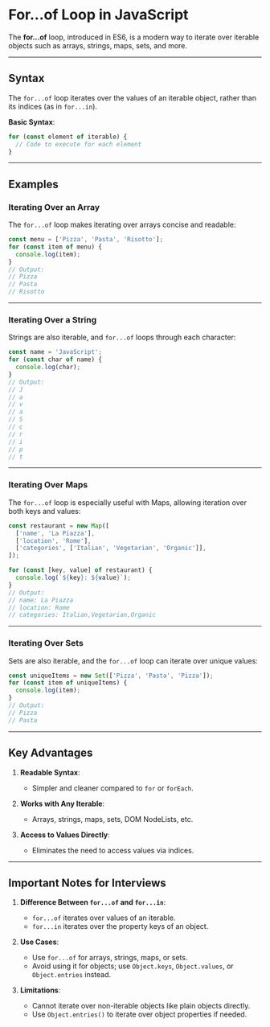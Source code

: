 # For...of Loop in JavaScript

The **for...of** loop, introduced in ES6, is a modern way to iterate over iterable objects such as arrays, strings, maps, sets, and more.

---

## Syntax

The `for...of` loop iterates over the values of an iterable object, rather than its indices (as in `for...in`).

**Basic Syntax**:
```js
for (const element of iterable) {
  // Code to execute for each element
}
```
---

## Examples

### Iterating Over an Array
The `for...of` loop makes iterating over arrays concise and readable:
```js
const menu = ['Pizza', 'Pasta', 'Risotto'];
for (const item of menu) {
  console.log(item);
}
// Output:
// Pizza
// Pasta
// Risotto
```

---

### Iterating Over a String
Strings are also iterable, and `for...of` loops through each character:
```js
const name = 'JavaScript';
for (const char of name) {
  console.log(char);
}
// Output:
// J
// a
// v
// a
// S
// c
// r
// i
// p
// t
```

---

### Iterating Over Maps
The `for...of` loop is especially useful with Maps, allowing iteration over both keys and values:
```js
const restaurant = new Map([
  ['name', 'La Piazza'],
  ['location', 'Rome'],
  ['categories', ['Italian', 'Vegetarian', 'Organic']],
]);

for (const [key, value] of restaurant) {
  console.log(`${key}: ${value}`);
}
// Output:
// name: La Piazza
// location: Rome
// categories: Italian,Vegetarian,Organic
```

---

### Iterating Over Sets
Sets are also iterable, and the `for...of` loop can iterate over unique values:
```js
const uniqueItems = new Set(['Pizza', 'Pasta', 'Pizza']);
for (const item of uniqueItems) {
  console.log(item);
}
// Output:
// Pizza
// Pasta
```

---

## Key Advantages

1. **Readable Syntax**:
   - Simpler and cleaner compared to `for` or `forEach`.

2. **Works with Any Iterable**:
   - Arrays, strings, maps, sets, DOM NodeLists, etc.

3. **Access to Values Directly**:
   - Eliminates the need to access values via indices.

---

## Important Notes for Interviews

1. **Difference Between `for...of` and `for...in`**:
   - `for...of` iterates over values of an iterable.
   - `for...in` iterates over the property keys of an object.

2. **Use Cases**:
   - Use `for...of` for arrays, strings, maps, or sets.
   - Avoid using it for objects; use `Object.keys`, `Object.values`, or `Object.entries` instead.

3. **Limitations**:
   - Cannot iterate over non-iterable objects like plain objects directly.
   - Use `Object.entries()` to iterate over object properties if needed.
